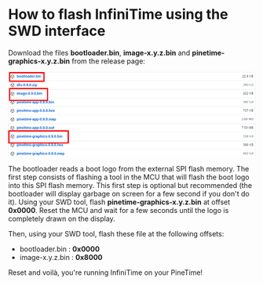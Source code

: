 # How to flash InfiniTime using the SWD interface
Download the files **bootloader.bin**, **image-x.y.z.bin** and **pinetime-graphics-x.y.z.bin** from the release page:

![Image file](gettingStarted/imageFile.png)

The bootloader reads a boot logo from the external SPI flash memory. The first step consists of flashing a tool in the MCU that will flash the boot logo into this SPI flash memory. This first step is optional but recommended (the bootloader will display garbage on screen for a few second if you don't do it).
Using your SWD tool, flash **pinetime-graphics-x.y.z.bin** at offset **0x0000**. Reset the MCU and wait for a few seconds until the logo is completely drawn on the display.

Then, using your SWD tool, flash these file at the following offsets:

 - bootloader.bin : **0x0000**
 - image-x.y.z.bin : **0x8000**

Reset and voilà, you're running InfiniTime on your PineTime!

